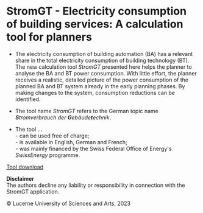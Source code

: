 # StromGT - Electricity consumption of building services: A calculation tool for planners
- The electricity consumption of building automation (BA) has a relevant share in the total electricity consumption of building technology (BT). The new calculation tool _StromGT_ presented here helps the planner to analyse the BA and BT power consumption. With little effort, the planner receives a realistic, detailed picture of the power consumption of the planned BA and BT system already in the early planning phases. By making changes to the system, consumption reductions can be identified.

- The tool name _StromGT_ refers to the German topic name _**S**tromverbrauch der **G**ebäude**t**echnik_.

- The tool ...<br>
      - can be used free of charge;<br> 
      - is available in English, German and French;<br>
      - was mainly financed by the Swiss Federal Office of Energy's _SwissEnergy_ programme.<br>

 [Tool download](https://github.com/hslu-ige-laes/StromGTPublic/releases)


**Disclaimer**<br>
The authors decline any liability or responsibility in connection with the StromGT application.

&copy; Lucerne University of Sciences and Arts, 2023

